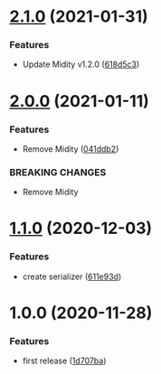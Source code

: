 # [2.1.0](https://github.com/goma-recorder/PlayableMidi/compare/v2.0.0...v2.1.0) (2021-01-31)


### Features

* Update Midity v1.2.0 ([618d5c3](https://github.com/goma-recorder/PlayableMidi/commit/618d5c30f17ac47e441ca51654cf9a6f719c5488))

# [2.0.0](https://github.com/goma-recorder/PlayableMidi/compare/v1.1.0...v2.0.0) (2021-01-11)


### Features

* Remove Midity ([041ddb2](https://github.com/goma-recorder/PlayableMidi/commit/041ddb2a061446bed0ec919bb618110a59831c0b))


### BREAKING CHANGES

* Remove Midity

# [1.1.0](https://github.com/goma-recorder/PlayableMidi/compare/v1.0.0...v1.1.0) (2020-12-03)


### Features

* create serializer ([611e93d](https://github.com/goma-recorder/PlayableMidi/commit/611e93d4e5c2d13b5148566ccbd330db318f2cfa))

# 1.0.0 (2020-11-28)


### Features

* first release ([1d707ba](https://github.com/goma-recorder/PlayableMidi/commit/1d707baa0ceba7802e5f11c1b250bafa857d6284))
